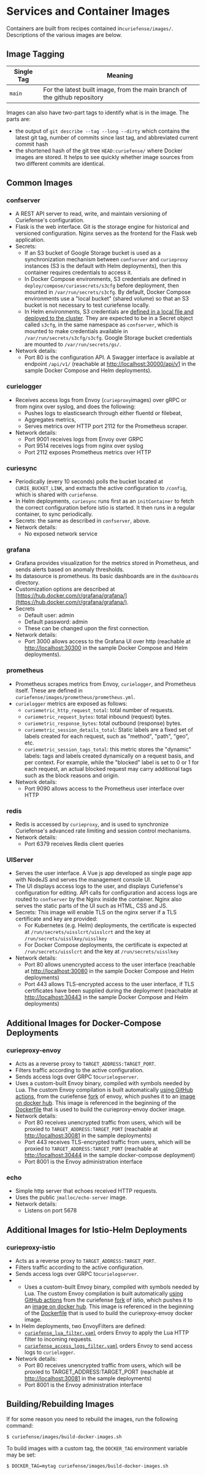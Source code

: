 # Services and Container Images

Containers are built from recipes contained in`curiefense/images/`. Descriptions of the various images are below.

## Image Tagging <a href="image-tagging" id="image-tagging"></a>

| Single Tag | Meaning                                                                   |
| ---------- | ------------------------------------------------------------------------- |
| `main`     | For the latest built image, from the main branch of the github repository |

Images can also have two-part tags to identify what is in the image. The parts are:

* the output of `git describe --tag --long --dirty` which contains the latest git tag, number of commits since last tag, and abbreviated current commit hash
* the shortened hash of the git tree `HEAD:curiefense/` where Docker images are stored. It helps to see quickly whether image sources from two different commits are identical.

## Common Images <a href="common-images" id="common-images"></a>

### confserver <a href="confserver" id="confserver"></a>

* A REST API server to read, write, and maintain versioning of Curiefense's configuration.
* Flask is the web interface. Git is the storage engine for historical and versioned configuration. Nginx serves as the frontend for the Flask web application.
* Secrets:
  * If an S3 bucket of Google Storage bucket is used as a synchronization mechanism between `confserver` and `curieproxy` instances (S3 is the default with Helm deployments), then this container requires credentials to access it.
  * In Docker Compose environments, S3 credentials are defined in `deploy/compose/curiesecrets/s3cfg` before deployment, then mounted in `/var/run/secrets/s3cfg`. By default, Docker Compose environments use a "local bucket" (shared volume) so that an S3 bucket is not necessary to test curiefense locally.
  * In Helm environments, S3 credentials are [defined in a local file and deployed to the cluster](https://docs.curiefense.io/v/main/installation/deployment-first-steps/istio-via-helm#setup-secrets). They are expected to be in a Secret object called `s3cfg`, in the same namespace as `confserver`, which is mounted to make credentials available in `/var/run/secrets/s3cfg/s3cfg`. Google Storage bucket credentials are mounted to `/var/run/secrets/gs/`.
* Network details:
  * Port 80 is the configuration API. A Swagger interface is available at endpoint `/api/v1/` (reachable at [http://localhost:30000/api/v1](http://localhost:30000/api/v1) in the sample Docker Compose and Helm deployments).

### curielogger <a href="curielogger" id="curielogger"></a>

* Receives access logs from Envoy (`curieproxy`images) over gRPC or from nginx over syslog, and does the following:
  * Pushes logs to elasticsearch through either fluentd or filebeat,
  * Aggregates metrics,
  * Serves metrics over HTTP port 2112 for the Prometheus scraper.
* Network details:
  * Port 9001 receives logs from Envoy over GRPC
  * Port 9514 receives logs from nginx over syslog
  * Port 2112 exposes Prometheus metrics over HTTP

### curiesync <a href="curiesync" id="curiesync"></a>

* Periodically (every 10 seconds) polls the bucket located at `CURIE_BUCKET_LINK`, and extracts the active configuration to `/config`, which is shared with `curiefense`.
* In Helm deployments, `curiesync` runs first as an `initContainer` to fetch the correct configuration before istio is started. It then runs in a regular container, to sync periodically.
* Secrets: the same as described in `confserver`, above.
* Network details:
  * No exposed network service

### grafana <a href="grafana" id="grafana"></a>

* Grafana provides visualization for the metrics stored in Prometheus, and sends alerts based on anomaly thresholds.
* Its datasource is prometheus. Its basic dashboards are in the `dashboards` directory.
* Customization options are described at [https://hub.docker.com/r/grafana/grafana/](https://hub.docker.com/r/grafana/grafana/).
* Secrets
  * Default user: admin
  * Default password: admin
  * These can be changed upon the first connection.
* Network details:
  * Port 3000 allows access to the Grafana UI over http (reachable at [http://localhost:30300](http://localhost:30300) in the sample Docker Compose and Helm deployments).

### prometheus <a href="prometheus" id="prometheus"></a>

* Prometheus scrapes metrics from Envoy, `curielogger`, and Prometheus itself. These are defined in `curiefense/images/prometheus/prometheus.yml`.
* `curielogger` metrics are exposed as follows:
  * `curiemetric_http_request_total`: total number of requests.
  * `curiemetric_request_bytes`: total inbound (request) bytes.
  * `curiemetric_response_bytes`: total outbound (response) bytes.
  * `curiemetric_session_details_total`: Static labels are a fixed set of labels created for each request, such as "method", "path", "geo", etc.
  * `curiemetric_session_tags_total`: this metric stores the "dynamic" labels: tags and labels created dynamically on a request basis, and per context. For example, while the "blocked" label is set to 0 or 1 for each request, an actual blocked request may carry additional tags such as the block reasons and origin.
* Network details:
  * Port 9090 allows access to the Prometheus user interface over HTTP

### redis <a href="redis" id="redis"></a>

* Redis is accessed by `curieproxy`, and is used to synchronize Curiefense's advanced rate limiting and session control mechanisms.
* Network details:
  * Port 6379 receives Redis client queries

### UIServer <a href="uiserver" id="uiserver"></a>

* Serves the user interface. A Vue js app developed as single page app with NodeJS and serves the management console UI.
* The UI displays access logs to the user, and displays Curiefense's configuration for editing. API calls for configuration and access logs are routed to `confserver` by the Nginx inside the container. Nginx also serves the static parts of the UI such as HTML, CSS and JS.
* Secrets: This image will enable TLS on the nginx server if a TLS certificate and key are provided:
  * For Kubernetes (e.g. Helm) deployments, the certificate is expected at `/run/secrets/uisslcrt/uisslcrt` and the key at `/run/secrets/uisslkey/uisslkey`
  * For Docker Compose deployments, the certificate is expected at `/run/secrets/uisslcrt` and the key at `/run/secrets/uisslkey`
* Network details:
  * Port 80 allows unencrypted access to the user interface (reachable at [http://localhost:30080](http://localhost:30080) in the sample Docker Compose and Helm deployments)
  * Port 443 allows TLS-encrypted access to the user interface, if TLS certificates have been supplied during the deployment (reachable at [http://localhost:30443](http://localhost:30443) in the sample Docker Compose and Helm deployments)

## Additional Images for Docker-Compose Deployments <a href="additional-images-for-docker-compose-deployments" id="additional-images-for-docker-compose-deployments"></a>

### curieproxy-envoy <a href="curieproxy-envoy" id="curieproxy-envoy"></a>

* Acts as a reverse proxy to `TARGET_ADDRESS:TARGET_PORT`.
* Filters traffic according to the active configuration.
* Sends access logs over GRPC to`curielogserver`.
* Uses a custom-built Envoy binary, compiled with symbols needed by Lua. The custom Envoy compilation is built automatically [using GitHub actions](https://github.com/curiefense/envoy/blob/main/.github/workflows/build-envoy-for-curiefense.yml), from the curiefense [fork](https://github.com/curiefense/envoy) of envoy, which pushes it to an [image on docker hub](https://hub.docker.com/r/curiefense/envoy-cf/tags?page=1\&ordering=last_updated). This image is referenced in the beginning of the [Dockerfile](https://github.com/curiefense/curiefense/blob/main/curiefense/images/curieproxy-envoy/Dockerfile) that is used to build the curieproxy-envoy docker image.
* Network details:
  * Port 80 receives unencrypted traffic from users, which will be proxied to `TARGET_ADDRESS:TARGET_PORT` (reachable at [http://localhost:30081](http://localhost:30081) in the sample deployments)
  * Port 443 receives TLS-encrypted traffic from users, which will be proxied to `TARGET_ADDRESS:TARGET_PORT` (reachable at [http://localhost:30444](http://localhost:30444) in the sample docker-compose deployment)
  * Port 8001 is the Envoy administration interface

### echo <a href="echo" id="echo"></a>

* Simple http server that echoes received HTTP requests.
* Uses the public `jmalloc/echo-server` image.
* Network details:
  * Listens on port 5678

## Additional Images for Istio-Helm Deployments <a href="additional-images-for-istio-helm-deployments" id="additional-images-for-istio-helm-deployments"></a>

### curieproxy-istio <a href="curieproxy-istio" id="curieproxy-istio"></a>

* Acts as a reverse proxy to `TARGET_ADDRESS:TARGET_PORT`.
* Filters traffic according to the active configuration.
* Sends access logs over GRPC to`curielogserver`.
*
  * Uses a custom-built Envoy binary, compiled with symbols needed by Lua. The custom Envoy compilation is built automatically [using GitHub actions](https://github.com/curiefense/istio-proxy/blob/cf-1.9.3/.github/workflows/build-envoy-for-curiefense.yml) from the curiefense [fork](https://github.com/curiefense/istio-proxy) of istio, which pushes it to an [image on docker hub](https://hub.docker.com/r/curiefense/envoy-istio-cf/tags?page=1\&ordering=last_updated). This image is referenced in the beginning of the [Dockerfile](https://github.com/curiefense/curiefense/blob/main/curiefense/images/curieproxy-istio/Dockerfile) that is used to build the curieproxy-envoy docker image.
* In Helm deployments, two EnvoyFilters are defined:
  * `​`[`curiefense_lua_filter.yaml`](https://github.com/curiefense/curiefense-helm/blob/main/istio-helm/charts/gateways/istio-ingress/templates/curiefense_lua_filter.yaml) orders Envoy to apply the Lua HTTP filter to incoming requests.
  * `​`[`curiefense_access_logs_filter.yaml`](https://github.com/curiefense/curiefense-helm/blob/main/istio-helm/charts/gateways/istio-ingress/templates/curiefense_access_logs_filter.yaml) orders Envoy to send access logs to `curielogger`.
* Network details:
  * Port 80 receives unencrypted traffic from users, which will be proxied to TARGET_ADDRESS:TARGET_PORT (reachable at [http://localhost:30081](http://localhost:30081) in the sample deployments)
  * Port 8001 is the Envoy administration interface

## **Building/Rebuilding Images** <a href="building-rebuilding-images" id="building-rebuilding-images"></a>

If for some reason you need to rebuild the images, run the following command:

```
$ curiefense/images/build-docker-images.sh
```

To build images with a custom tag, the `DOCKER_TAG` environment variable may be set:

```
$ DOCKER_TAG=mytag curiefense/images/build-docker-images.sh
```

